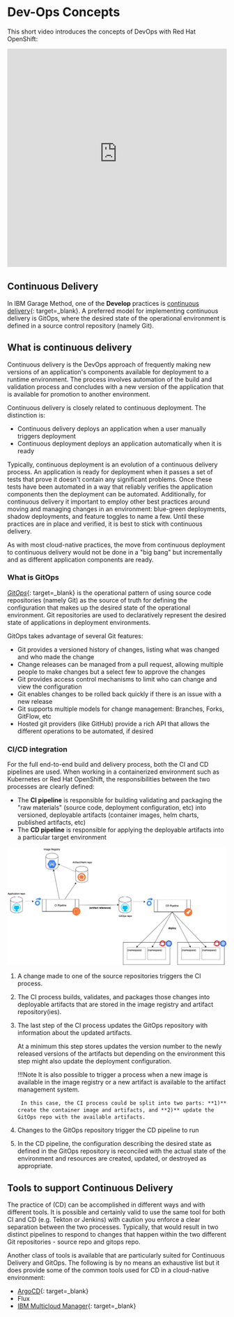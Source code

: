 # Dev-Ops Concepts

<!--- cSpell:ignore Multicloud -->

This short video introduces the concepts of DevOps with Red Hat OpenShift:

<iframe width="100%" height="500" src="https://www.youtube-nocookie.com/embed/GOPWObjFTsI" title="YouTube video player" frameborder="0" allow="accelerometer; autoplay; clipboard-write; encrypted-media; gyroscope; picture-in-picture" allowfullscreen></iframe>

## Continuous Delivery

In IBM Garage Method, one of the **Develop** practices is [continuous delivery](https://www.ibm.com/garage/method/practices/deliver/practice_continuous_delivery/){: target=_blank}. A preferred model for implementing continuous delivery is GitOps, where the desired state of the operational environment
is defined in a source control repository (namely Git).

## What is continuous delivery

Continuous delivery is the DevOps approach of frequently making new versions of an application's components available for deployment to a runtime environment. The process involves automation of the build and validation process and concludes with a new version of the application that is available for promotion to another environment.

Continuous delivery is closely related to continuous deployment. The distinction is:

- Continuous delivery deploys an application when a user manually triggers deployment
- Continuous deployment deploys an application automatically when it is ready

Typically, continuous deployment is an evolution of a continuous delivery process. An application is ready for deployment when it passes a set of tests that prove it doesn't contain any significant problems. Once these tests have been automated in a way that reliably verifies the application components then the deployment can be automated. Additionally, for continuous delivery it important to employ other best practices around moving and managing changes in an environment: blue-green deployments, shadow deployments, and feature toggles to name a few. Until these practices are in place and verified, it is best to stick with continuous delivery.

As with most cloud-native practices, the move from continuous deployment to continuous delivery would not be done in a "big bang" but incrementally and as different application components are ready.

### What is GitOps

[*GitOps*](https://www.weave.works/technologies/gitops/){: target=_blank} is the operational pattern of using source code repositories (namely Git) as the source of truth for defining the configuration that makes up the desired state of the operational environment. Git repositories are used to declaratively represent the desired state of applications in deployment environments.

GitOps takes advantage of several Git features:

- Git provides a versioned history of changes, listing what was changed and who made the change
- Change releases can be managed from a pull request, allowing multiple people to make changes but a select few to approve the changes
- Git provides access control mechanisms to limit who can change and view the configuration
- Git enables changes to be rolled back quickly if there is an issue with a new release
- Git supports multiple models for change management: Branches, Forks, GitFlow, etc
- Hosted git providers (like GitHub) provide a rich API that allows the different operations to be automated, if desired

### CI/CD integration

For the full end-to-end build and delivery process, both the CI and CD pipelines are used. When working in a containerized environment such as Kubernetes or Red Hat OpenShift, the responsibilities between the two processes are clearly defined:

- The **CI pipeline** is responsible for building validating and packaging the "raw materials" (source code, deployment configuration, etc) into versioned, deployable artifacts (container images, helm charts, published artifacts, etc)
- The **CD pipeline** is responsible for applying the deployable artifacts into a particular target environment

![CI/CD end-to-end](./images/CI_CD-pipelines.png)

1. A change made to one of the source repositories triggers the CI process.

2. The CI process builds, validates, and packages those changes into deployable artifacts that are stored in the image
registry and artifact repository(ies).

3. The last step of the CI process updates the GitOps repository with information about the updated artifacts.

    At a minimum this step stores updates the version number to the newly released versions of the artifacts but depending on the environment this step might also update the deployment configuration.

    !!!Note
        It is also possible to trigger a process when a new image is available in the image registry or a new artifact is available to the artifact management system.

        In this case, the CI process could be split into two parts: **1)** create the container image and artifacts, and **2)** update the GitOps repo with the available artifacts.

4. Changes to the GitOps repository trigger the CD pipeline to run

5. In the CD pipeline, the configuration describing the desired state as defined in the GitOps repository is reconciled with the actual state of the environment and resources are created, updated, or destroyed as appropriate.

## Tools to support Continuous Delivery

The practice of (CD) can be accomplished in different ways and with different tools. It is possible and certainly valid to use the same tool for both CI and CD (e.g. Tekton or Jenkins) with caution you enforce a clear separation between the two processes. Typically, that would result in two distinct pipelines to respond to changes that happen within the two different Git repositories - source repo and gitops repo.

Another class of tools is available that are particularly suited for Continuous Delivery and GitOps. The following is by no means an exhaustive list but it does provide some of the common tools used for CD in a cloud-native environment:

- [ArgoCD](../../reference/tools/argocd.md){: target=_blank}
- Flux
- [IBM Multicloud Manager](https://www.ibm.com/cloud/cloud-pak-for-management){: target=_blank}
